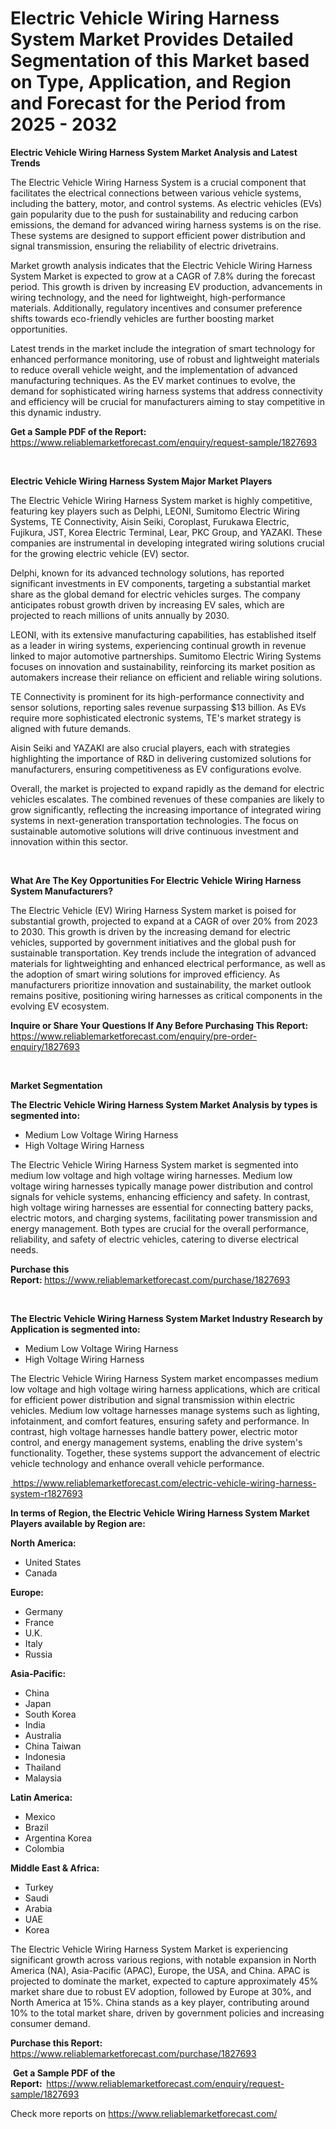 <p><h1>Electric Vehicle Wiring Harness System Market Provides Detailed Segmentation of this Market based on Type, Application, and Region and Forecast for the Period from 2025 - 2032</h1></p><p><strong>Electric Vehicle Wiring Harness System Market Analysis and Latest Trends</strong></p>
<p><p>The Electric Vehicle Wiring Harness System is a crucial component that facilitates the electrical connections between various vehicle systems, including the battery, motor, and control systems. As electric vehicles (EVs) gain popularity due to the push for sustainability and reducing carbon emissions, the demand for advanced wiring harness systems is on the rise. These systems are designed to support efficient power distribution and signal transmission, ensuring the reliability of electric drivetrains.</p><p>Market growth analysis indicates that the Electric Vehicle Wiring Harness System Market is expected to grow at a CAGR of 7.8% during the forecast period. This growth is driven by increasing EV production, advancements in wiring technology, and the need for lightweight, high-performance materials. Additionally, regulatory incentives and consumer preference shifts towards eco-friendly vehicles are further boosting market opportunities. </p><p>Latest trends in the market include the integration of smart technology for enhanced performance monitoring, use of robust and lightweight materials to reduce overall vehicle weight, and the implementation of advanced manufacturing techniques. As the EV market continues to evolve, the demand for sophisticated wiring harness systems that address connectivity and efficiency will be crucial for manufacturers aiming to stay competitive in this dynamic industry.</p></p>
<p><strong>Get a Sample PDF of the Report:&nbsp;</strong> <a href="https://www.reliablemarketforecast.com/enquiry/request-sample/1827693?utm_campaign=3176&utm_medium=2&utm_source=Github&utm_content=ia&utm_term=31032025&utm_id=electric-vehicle-wiring-harness-system">https://www.reliablemarketforecast.com/enquiry/request-sample/1827693</a></p>
<p>&nbsp;</p>
<p><strong>Electric Vehicle Wiring Harness System Major Market Players</strong></p>
<p><p>The Electric Vehicle Wiring Harness System market is highly competitive, featuring key players such as Delphi, LEONI, Sumitomo Electric Wiring Systems, TE Connectivity, Aisin Seiki, Coroplast, Furukawa Electric, Fujikura, JST, Korea Electric Terminal, Lear, PKC Group, and YAZAKI. These companies are instrumental in developing integrated wiring solutions crucial for the growing electric vehicle (EV) sector.</p><p>Delphi, known for its advanced technology solutions, has reported significant investments in EV components, targeting a substantial market share as the global demand for electric vehicles surges. The company anticipates robust growth driven by increasing EV sales, which are projected to reach millions of units annually by 2030.</p><p>LEONI, with its extensive manufacturing capabilities, has established itself as a leader in wiring systems, experiencing continual growth in revenue linked to major automotive partnerships. Sumitomo Electric Wiring Systems focuses on innovation and sustainability, reinforcing its market position as automakers increase their reliance on efficient and reliable wiring solutions.</p><p>TE Connectivity is prominent for its high-performance connectivity and sensor solutions, reporting sales revenue surpassing $13 billion. As EVs require more sophisticated electronic systems, TE's market strategy is aligned with future demands.</p><p>Aisin Seiki and YAZAKI are also crucial players, each with strategies highlighting the importance of R&D in delivering customized solutions for manufacturers, ensuring competitiveness as EV configurations evolve.</p><p>Overall, the market is projected to expand rapidly as the demand for electric vehicles escalates. The combined revenues of these companies are likely to grow significantly, reflecting the increasing importance of integrated wiring systems in next-generation transportation technologies. The focus on sustainable automotive solutions will drive continuous investment and innovation within this sector.</p></p>
<p>&nbsp;</p>
<p><strong>What Are The Key Opportunities For Electric Vehicle Wiring Harness System Manufacturers?</strong></p>
<p><p>The Electric Vehicle (EV) Wiring Harness System market is poised for substantial growth, projected to expand at a CAGR of over 20% from 2023 to 2030. This growth is driven by the increasing demand for electric vehicles, supported by government initiatives and the global push for sustainable transportation. Key trends include the integration of advanced materials for lightweighting and enhanced electrical performance, as well as the adoption of smart wiring solutions for improved efficiency. As manufacturers prioritize innovation and sustainability, the market outlook remains positive, positioning wiring harnesses as critical components in the evolving EV ecosystem.</p></p>
<p><strong>Inquire or Share Your Questions If Any Before Purchasing This Report:</strong> <a href="https://www.reliablemarketforecast.com/enquiry/pre-order-enquiry/1827693?utm_campaign=3176&utm_medium=2&utm_source=Github&utm_content=ia&utm_term=31032025&utm_id=electric-vehicle-wiring-harness-system">https://www.reliablemarketforecast.com/enquiry/pre-order-enquiry/1827693</a></p>
<p>&nbsp;</p>
<p><strong>Market Segmentation</strong></p>
<p><strong>The Electric Vehicle Wiring Harness System Market Analysis by types is segmented into:</strong></p>
<p><ul><li>Medium Low Voltage Wiring Harness</li><li>High Voltage Wiring Harness</li></ul></p>
<p><p>The Electric Vehicle Wiring Harness System market is segmented into medium low voltage and high voltage wiring harnesses. Medium low voltage wiring harnesses typically manage power distribution and control signals for vehicle systems, enhancing efficiency and safety. In contrast, high voltage wiring harnesses are essential for connecting battery packs, electric motors, and charging systems, facilitating power transmission and energy management. Both types are crucial for the overall performance, reliability, and safety of electric vehicles, catering to diverse electrical needs.</p></p>
<p><strong>Purchase this Report:&nbsp;</strong><a href="https://www.reliablemarketforecast.com/purchase/1827693?utm_campaign=3176&utm_medium=2&utm_source=Github&utm_content=ia&utm_term=31032025&utm_id=electric-vehicle-wiring-harness-system">https://www.reliablemarketforecast.com/purchase/1827693</a></p>
<p>&nbsp;</p>
<p><strong>The Electric Vehicle Wiring Harness System Market Industry Research by Application is segmented into:</strong></p>
<p><ul><li>Medium Low Voltage Wiring Harness</li><li>High Voltage Wiring Harness</li></ul></p>
<p><p>The Electric Vehicle Wiring Harness System market encompasses medium low voltage and high voltage wiring harness applications, which are critical for efficient power distribution and signal transmission within electric vehicles. Medium low voltage harnesses manage systems such as lighting, infotainment, and comfort features, ensuring safety and performance. In contrast, high voltage harnesses handle battery power, electric motor control, and energy management systems, enabling the drive system's functionality. Together, these systems support the advancement of electric vehicle technology and enhance overall vehicle performance.</p></p>
<p><a href="https://www.reliablemarketforecast.com/electric-vehicle-wiring-harness-system-r1827693?utm_campaign=3176&utm_medium=2&utm_source=Github&utm_content=ia&utm_term=31032025&utm_id=electric-vehicle-wiring-harness-system">&nbsp;https://www.reliablemarketforecast.com/electric-vehicle-wiring-harness-system-r1827693</a></p>
<p><strong>In terms of Region, the Electric Vehicle Wiring Harness System Market Players available by Region are:</strong></p>
<p>
    <p> <strong> North America: </strong>
        <ul>
            <li>United States</li>
            <li>Canada</li>
        </ul>
        </p> 
    <p> <strong> Europe: </strong>
        <ul>
            <li>Germany</li>
            <li>France</li>
            <li>U.K.</li>
            <li>Italy</li>
            <li>Russia</li>
        </ul>
        </p> 
    <p> <strong> Asia-Pacific: </strong>
        <ul>
            <li>China</li>
            <li>Japan</li>
            <li>South Korea</li>
            <li>India</li>
            <li>Australia</li>
            <li>China Taiwan</li>
            <li>Indonesia</li>
            <li>Thailand</li>
            <li>Malaysia</li>
        </ul>
        </p> 
    <p> <strong> Latin America: </strong>
        <ul>
            <li>Mexico</li>
            <li>Brazil</li>
            <li>Argentina Korea</li>
            <li>Colombia</li>
        </ul>
        </p> 
    <p> <strong> Middle East & Africa: </strong>
        <ul>
            <li>Turkey</li>
            <li>Saudi</li>
            <li>Arabia</li>
            <li>UAE</li>
            <li>Korea</li>
        </ul>
    </p>
    </p>
<p><p>The Electric Vehicle Wiring Harness System Market is experiencing significant growth across various regions, with notable expansion in North America (NA), Asia-Pacific (APAC), Europe, the USA, and China. APAC is projected to dominate the market, expected to capture approximately 45% market share due to robust EV adoption, followed by Europe at 30%, and North America at 15%. China stands as a key player, contributing around 10% to the total market share, driven by government policies and increasing consumer demand.</p></p>
<p><strong>Purchase this Report: </strong><a href="https://www.reliablemarketforecast.com/purchase/1827693?utm_campaign=3176&utm_medium=2&utm_source=Github&utm_content=ia&utm_term=31032025&utm_id=electric-vehicle-wiring-harness-system">https://www.reliablemarketforecast.com/purchase/1827693</a></p>
<p>&nbsp;<strong>Get a Sample PDF of the Report:&nbsp;&nbsp;</strong><a href="https://www.reliablemarketforecast.com/enquiry/request-sample/1827693?utm_campaign=3176&utm_medium=2&utm_source=Github&utm_content=ia&utm_term=31032025&utm_id=electric-vehicle-wiring-harness-system">https://www.reliablemarketforecast.com/enquiry/request-sample/1827693</a></p>
<p><strong></strong></p>
<p>Check more reports on <a href="https://www.reliablemarketforecast.com/?utm_campaign=3176&utm_medium=2&utm_source=Github&utm_content=ia&utm_term=31032025&utm_id=electric-vehicle-wiring-harness-system">https://www.reliablemarketforecast.com/</a></p>